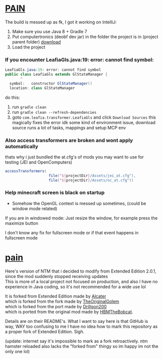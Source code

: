 # <u>**PAIN**</u>

The build is messed up as fk,
I got it working on IntelliJ:

1. Make sure you use Java 8 + Gradle 7
2. Put computertronics (deobf dev jar) in the folder the project is in (project parent folder) [download](https://wiki.vexatos.com/wiki:computronics)
3. Load the project

### If you encounter LeafiaGls.java:19: error: cannot find symbol:
````java
LeafiaGls.java:19: error: cannot find symbol
public class LeafiaGls extends GlStateManager {
       ^
  symbol:   constructor GlStateManager()
  location: class GlStateManager
````
do this:
1. run `gradle clean`
2. run `gradle clean --refresh-dependencies`
3. goto `com.leafia.transformer.LeafiaGls` and click `Download Sources` this magically fixes the error idk some kind of environment issue, download source runs a lot of tasks, mappings and setup MCP env

### Also access transformers are broken and wont apply automatically
thats why i just bundled the at.cfg's of mods you may want to use for testing (JEI and OpenComputers)
````gradle
accessTransformers(
                    file("${projectDir}/Assets/jei_at.cfg"),
                    file("${projectDir}/Assets/oc_at.cfg"))
````

### Help minecraft screen is black on startup
- Somehow the OpenGL context is messed up sometimes, (could be window mode related)

If you are in windowed mode:
Just resize the window, for example press the maximize button

I don't know any fix for fullscreen mode or if that event happens in fullscreen mode

# <u>**pain**</u>

Here's version of NTM that i decided to modify from Extended Edition 2.0.1, since the mod suddenly stopped receiving updates<br>
This is more of a local project not focused on production, and also I have no experience in Java coding, so it's not recommended for a wide use lol

It is forked from Extended Edition made by [Alcater](https://github.com/Alcatergit/Hbm-s-Nuclear-Tech-GIT)<br>
which is forked from the fork made by [TheOriginalGolem](https://github.com/TheOriginalGolem/Hbm-s-Nuclear-Tech-GIT)<br>
which is forked from the port made by [Drillgon200](https://github.com/Drillgon200/Hbm-s-Nuclear-Tech-GIT)<br>
which is ported from the original mod made by [HBMTheBobcat](https://github.com/HbmMods/Hbm-s-Nuclear-Tech-GIT).

Details are on their README's. What I want to say here is that GitHub is way, WAY too confusing to me I have no idea how to mark this repository as a proper fork of Extended Edition. Sigh.

(update: internet say it's impossible to mark as a fork retroactively. ntm hamster reloaded also lacks the "forked from" thingy so im happy im not the only one lol)